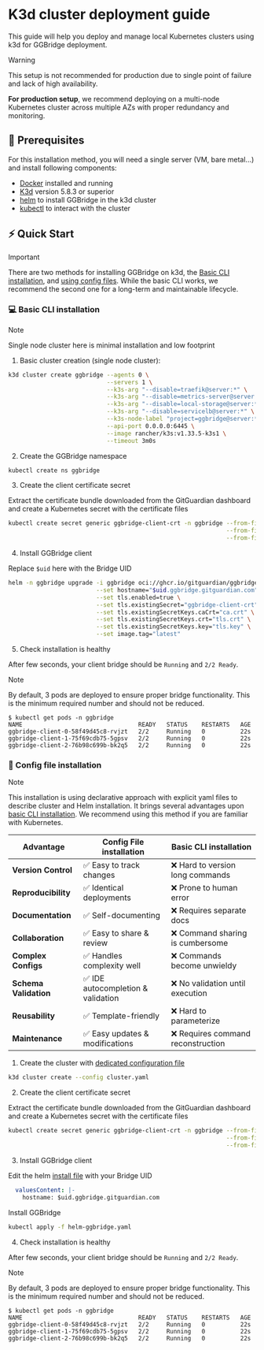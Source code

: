 # K3d cluster deployment guide

This guide will help you deploy and manage local Kubernetes clusters using k3d for GGBridge deployment.

> [!WARNING]  
> This setup is not recommended for production due to single point of failure and lack of high availability.
>
> **For production setup**, we recommend deploying on a multi-node Kubernetes cluster across multiple AZs with proper redundancy and monitoring.

## 🔧 Prerequisites
For this installation method, you will need a single server (VM, bare metal...) and install following components:

- [Docker](https://docs.docker.com/get-docker/) installed and running
- [K3d](https://k3d.io/v5.8.3/#installation) version 5.8.3 or superior
- [helm](https://helm.sh/docs/intro/install/) to install GGBridge in the k3d cluster
- [kubectl](https://kubernetes.io/docs/tasks/tools/) to interact with the cluster

## ⚡ Quick Start

> [!IMPORTANT]  
> There are two methods for installing GGBridge on k3d, the [Basic CLI installation](#-basic-cli-installation), and [using config files](#-config-file-installation). While the basic CLI works, we recommend the second one for a long-term and maintainable lifecycle.


### 💻 Basic CLI installation

> [!NOTE]  
> Single node cluster here is minimal installation and low footprint


1. Basic cluster creation (single node cluster):
```bash
k3d cluster create ggbridge --agents 0 \
                            --servers 1 \
                            --k3s-arg "--disable=traefik@server:*" \
                            --k3s-arg "--disable=metrics-server@server:*" \
                            --k3s-arg "--disable=local-storage@server:*" \
                            --k3s-arg "--disable=servicelb@server:*" \
                            --k3s-node-label "project=ggbridge@server:*" \
                            --api-port 0.0.0.0:6445 \
                            --image rancher/k3s:v1.33.5-k3s1 \
                            --timeout 3m0s
```
2. Create the GGBridge namespace
```bash
kubectl create ns ggbridge
```

3. Create the client certificate secret

Extract the certificate bundle downloaded from the GitGuardian dashboard and create a Kubernetes secret with the certificate files
```bash
kubectl create secret generic ggbridge-client-crt -n ggbridge --from-file=tls.crt \
                                                              --from-file=tls.key \
                                                              --from-file=ca.crt
```

4. Install GGBridge client

Replace `$uid` here with the Bridge UID

```bash
helm -n ggbridge upgrade -i ggbridge oci://ghcr.io/gitguardian/ggbridge/helm/ggbridge \
                         --set hostname="$uid.ggbridge.gitguardian.com" \
                         --set tls.enabled=true \
                         --set tls.existingSecret="ggbridge-client-crt" \
                         --set tls.existingSecretKeys.caCrt="ca.crt" \
                         --set tls.existingSecretKeys.crt="tls.crt" \
                         --set tls.existingSecretKeys.key="tls.key" \
                         --set image.tag="latest"
```

5. Check installation is healthy

After few seconds, your client bridge should be `Running` and `2/2 Ready`.

> [!NOTE]  
> By default, 3 pods are deployed to ensure proper bridge functionality. This is the minimum required number and should not be reduced.

```console
$ kubectl get pods -n ggbridge
NAME                                 READY   STATUS    RESTARTS   AGE
ggbridge-client-0-58f49d45c8-rvjzt   2/2     Running   0          22s
ggbridge-client-1-75f69cdb75-5gpsv   2/2     Running   0          22s
ggbridge-client-2-76b98c699b-bk2q5   2/2     Running   0          22s
```

### 📝 Config file installation

> [!NOTE]  
> This installation is using declarative approach with explicit yaml files to describe cluster and Helm installation. It brings several advantages upon [basic CLI installation](#-basic-cli-installation). We recommend using this method if you are familiar with Kubernetes.
> 
> | Advantage             | Config File installation           | Basic CLI installation             |
> |-----------------------|------------------------------------|------------------------------------|
> | **Version Control**   | ✅ Easy to track changes           | ❌ Hard to version long commands   |
> | **Reproducibility**   | ✅ Identical deployments           | ❌ Prone to human error            |
> | **Documentation**     | ✅ Self-documenting                | ❌ Requires separate docs          |
> | **Collaboration**     | ✅ Easy to share & review          | ❌ Command sharing is cumbersome   |
> | **Complex Configs**   | ✅ Handles complexity well         | ❌ Commands become unwieldy        |
> | **Schema Validation** | ✅ IDE autocompletion & validation | ❌ No validation until execution   |
> | **Reusability**       | ✅ Template-friendly               | ❌ Hard to parameterize            |
> | **Maintenance**       | ✅ Easy updates & modifications    | ❌ Requires command reconstruction |
> 

1. Create the cluster with [dedicated configuration file](../k3d/cluster.yaml)

```bash
k3d cluster create --config cluster.yaml
```

2. Create the client certificate secret

Extract the certificate bundle downloaded from the GitGuardian dashboard and create a Kubernetes secret with the certificate files
```bash
kubectl create secret generic ggbridge-client-crt -n ggbridge --from-file=tls.crt \
                                                              --from-file=tls.key \
                                                              --from-file=ca.crt
```

3. Install GGBridge client

Edit the helm [install file](../k3d/helm-ggbridge.yaml) with your Bridge UID
```yaml
  valuesContent: |-
    hostname: $uid.ggbridge.gitguardian.com
```
Install GGBridge
```bash
kubectl apply -f helm-ggbridge.yaml
```

4. Check installation is healthy

After few seconds, your client bridge should be `Running` and `2/2 Ready`.

> [!NOTE]  
> By default, 3 pods are deployed to ensure proper bridge functionality. This is the minimum required number and should not be reduced.

```console
$ kubectl get pods -n ggbridge
NAME                                 READY   STATUS    RESTARTS   AGE
ggbridge-client-0-58f49d45c8-rvjzt   2/2     Running   0          22s
ggbridge-client-1-75f69cdb75-5gpsv   2/2     Running   0          22s
ggbridge-client-2-76b98c699b-bk2q5   2/2     Running   0          22s
```